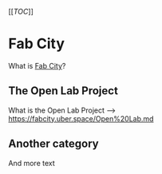 [[_TOC_]]
# Fab City
What is <a href="https://fabcity.uber.space/Fab%20City%20Hamburg%20Definition.md/ed34707e46ba99142c65d89e7b25bb18dc801274" title="Title">Fab City</a>?
## The Open Lab Project
What is the Open Lab Project --> https://fabcity.uber.space/Open%20Lab.md

## Another category
And more text